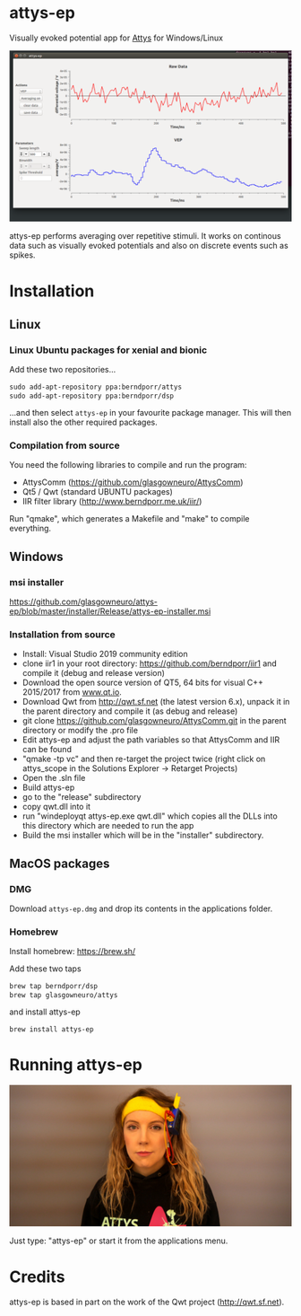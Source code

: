 # attys-ep

Visually evoked potential app for [Attys](http://www.attys.tech)
for Windows/Linux

![alt tag](screenshot.png)

attys-ep performs averaging over repetitive stimuli. It
works on continous data such as visually evoked potentials and
also on discrete events such as spikes.

# Installation

## Linux

### Linux Ubuntu packages for xenial and bionic
Add these two repositories...
```
sudo add-apt-repository ppa:berndporr/attys
sudo add-apt-repository ppa:berndporr/dsp
```
...and then select `attys-ep` in your favourite package manager. This will then install also
the other required packages.

### Compilation from source

You need the following libraries to compile and run the program:

- AttysComm (https://github.com/glasgowneuro/AttysComm)
- Qt5 / Qwt (standard UBUNTU packages)
- IIR filter library (http://www.berndporr.me.uk/iir/)

Run "qmake", which generates a Makefile and "make" to compile
everything.

## Windows

### msi installer

https://github.com/glasgowneuro/attys-ep/blob/master/installer/Release/attys-ep-installer.msi

### Installation from source

* Install: Visual Studio 2019 community edition
* clone iir1 in your root directory: https://github.com/berndporr/iir1 and compile it (debug and release version)
* Download the open source version of QT5, 64 bits for visual C++ 2015/2017 from www.qt.io.
* Download Qwt from http://qwt.sf.net (the latest version 6.x), unpack it in the parent directory and compile it (as debug and release)
* git clone https://github.com/glasgowneuro/AttysComm.git in the parent directory or modify the .pro file
* Edit attys-ep and adjust the path variables so that AttysComm and IIR can be found
* "qmake -tp vc" and then re-target the project twice (right click on attys_scope in the Solutions Explorer -> Retarget Projects) 
* Open the .sln file
* Build attys-ep
* go to the "release" subdirectory
* copy qwt.dll into it
* run "windeployqt attys-ep.exe qwt.dll" which copies all the DLLs into this directory which are needed to run the app
* Build the msi installer which will be in the "installer" subdirectory.

## MacOS packages

### DMG

Download `attys-ep.dmg` and drop its contents in the applications folder.

### Homebrew

Install homebrew: https://brew.sh/

Add these two taps

```
brew tap berndporr/dsp
brew tap glasgowneuro/attys
```

and install attys-ep

```
brew install attys-ep
```



# Running attys-ep

![alt tag](setup.jpg)

Just type: "attys-ep" or start it from the applications menu.


# Credits

attys-ep is based in part on the work of the Qwt project (http://qwt.sf.net).
